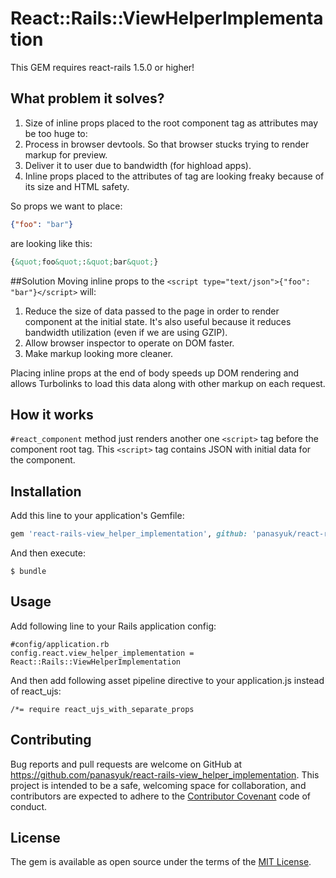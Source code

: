 # React::Rails::ViewHelperImplementation

This GEM requires react-rails 1.5.0 or higher!

## What problem it solves?

1. Size of inline props placed to the root component tag as attributes may be too huge to:
  1. Process in browser devtools. So that browser stucks trying to render markup for preview.
  2. Deliver it to user due to bandwidth (for highload apps).
2. Inline props placed to the attributes of tag are looking freaky because of its size and HTML safety.

So props we want to place:
```JSON
{"foo": "bar"}
```
are looking like this:
```HTML
{&quot;foo&quot;:&quot;bar&quot;}
```

##Solution
Moving inline props to the ```<script type="text/json">{"foo": "bar"}</script>``` will:

1. Reduce the size of data passed to the page in order to render component at the initial state. It's also useful because it reduces bandwidth utilization (even if we are using GZIP).
2. Allow browser inspector to operate on DOM faster.
3. Make markup looking more cleaner.

Placing inline props at the end of body speeds up DOM rendering and allows Turbolinks to load this data along with other markup on each request.

## How it works
`#react_component` method just renders another one `<script>` tag before the component root tag. This `<script>` tag contains JSON with initial data for the component.

## Installation

Add this line to your application's Gemfile:

```ruby
gem 'react-rails-view_helper_implementation', github: 'panasyuk/react-rails-view_helper_implementation'
```

And then execute:

    $ bundle

## Usage

Add following line to your Rails application config:
```
#config/application.rb
config.react.view_helper_implementation = React::Rails::ViewHelperImplementation
```

And then add following asset pipeline directive to your application.js instead of react_ujs:
```
/*= require react_ujs_with_separate_props
```


## Contributing

Bug reports and pull requests are welcome on GitHub at https://github.com/panasyuk/react-rails-view_helper_implementation. This project is intended to be a safe, welcoming space for collaboration, and contributors are expected to adhere to the [Contributor Covenant](http://contributor-covenant.org) code of conduct.


## License

The gem is available as open source under the terms of the [MIT License](http://opensource.org/licenses/MIT).

